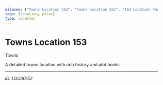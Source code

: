 ```yaml
---
aliases: ["Towns Location 153", "towns location 153", "153 Location Towns"]
tags: [location, place]
type: location
---
```


# Towns Location 153

*Towns*

A detailed towns location with rich history and plot hooks.

---
*ID: LOC00152*